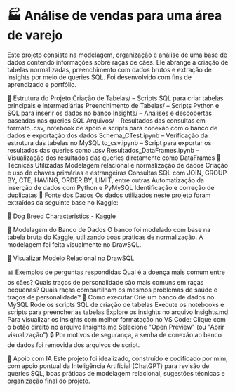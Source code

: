 # 🏭 Análise de vendas para uma área de varejo
Este projeto consiste na modelagem, organização e análise de uma base de dados contendo informações sobre raças de cães. Ele abrange a criação de tabelas normalizadas, preenchimento com dados brutos e extração de insights por meio de queries SQL. Foi desenvolvido com fins de aprendizado e portfólio.

📁 Estrutura do Projeto
Criação de Tabelas/ – Scripts SQL para criar tabelas principais e intermediárias
Preenchimento de Tabelas/ – Scripts Python e SQL para inserir os dados no banco
Insights/ – Análises e descobertas baseadas nas queries SQL
Arquivos/ – Resultados das consultas em formato .csv, notebook de apoio e scripts para conexão com o banco de dados e exportação dos dados
Schema_CTest.ipynb – Verificação da estrutura das tabelas no MySQL
to_csv.ipynb – Script para exportar os resultados das queries como .csv
Resultados_DataFrames.ipynb – Visualização dos resultados das queries diretamente como DataFrames
🧠 Técnicas Utilizadas
Modelagem relacional e normalização de dados
Criação e uso de chaves primárias e estrangeiras
Consultas SQL com JOIN, GROUP BY, CTE, HAVING, ORDER BY, LIMIT, entre outras
Automatização da inserção de dados com Python e PyMySQL
Identificação e correção de duplicatas
💾 Fonte dos Dados
Os dados utilizados neste projeto foram extraídos da seguinte base no Kaggle:

🔗 Dog Breed Characteristics - Kaggle

🧩 Modelagem do Banco de Dados
O banco foi modelado com base na tabela bruta do Kaggle, utilizando boas práticas de normalização. A modelagem foi feita visualmente no DrawSQL.

🔗 Visualizar Modelo Relacional no DrawSQL

📊 Exemplos de perguntas respondidas
Qual é a doença mais comum entre os cães?
Quais traços de personalidade são mais comuns em raças pequenas?
Quais raças compartilham os mesmos problemas de saúde e traços de personalidade?
🚀 Como executar
Crie um banco de dados no MySQL
Rode os scripts SQL de criação de tabelas
Execute os notebooks e scripts para preencher as tabelas
Explore os insights no arquivo Insights.md
Para visualizar os insights com melhor formatação no VS Code:
Clique com o botão direito no arquivo Insights.md
Selecione "Open Preview" (ou "Abrir visualização")
🔒 Por motivos de segurança, a senha de conexão ao banco de dados foi removida dos arquivos de script.

🤖 Apoio com IA
Este projeto foi idealizado, construído e codificado por mim, com apoio pontual da Inteligência Artificial (ChatGPT) para revisão de queries SQL, boas práticas de modelagem relacional, sugestões técnicas e organização final do projeto.
